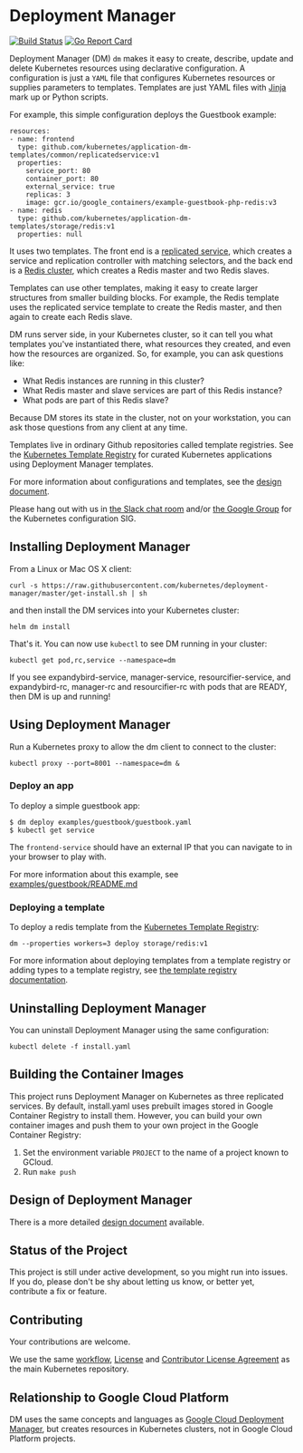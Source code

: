 # Deployment Manager

[![Build Status](https://travis-ci.org/kubernetes/deployment-manager.svg?branch=master)](https://travis-ci.org/kubernetes/deployment-manager) [![Go Report Card](http://goreportcard.com/badge/kubernetes/deployment-manager)](http://goreportcard.com/report/kubernetes/deployment-manager)

Deployment Manager (DM) `dm` makes it easy to create, describe, update and
delete Kubernetes resources using declarative configuration. A configuration is
just a `YAML` file that configures Kubernetes resources or supplies parameters
to templates. Templates are just YAML files with [Jinja](http://jinja.pocoo.org/)
mark up or Python scripts.

For example, this simple configuration deploys the Guestbook example:

```
resources:
- name: frontend
  type: github.com/kubernetes/application-dm-templates/common/replicatedservice:v1
  properties:
    service_port: 80
    container_port: 80
    external_service: true
    replicas: 3
    image: gcr.io/google_containers/example-guestbook-php-redis:v3
- name: redis
  type: github.com/kubernetes/application-dm-templates/storage/redis:v1
  properties: null
```

It uses two templates. The front end is a 
[replicated service](https://github.com/kubernetes/application-dm-templates/tree/master/common/replicatedservice/v1),
which creates a service and replication controller with matching selectors, and
the back end is a 
[Redis cluster](https://github.com/kubernetes/application-dm-templates/tree/master/storage/redis/v1),
which creates a Redis master and two Redis slaves.

Templates can use other templates, making it easy to create larger structures
from smaller building blocks. For example, the Redis template uses the replicated
service template to create the Redis master, and then again to create each Redis
slave.

DM runs server side, in your Kubernetes cluster, so it can tell you what templates
you've instantiated there, what resources they created, and even how the resources
are organized. So, for example, you can ask questions like:

* What Redis instances are running in this cluster?
* What Redis master and slave services are part of this Redis instance?
* What pods are part of this Redis slave?

Because DM stores its state in the cluster, not on your workstation, you can ask
those questions from any client at any time.

Templates live in ordinary Github repositories called template registries. See
the [Kubernetes Template Registry](https://github.com/kubernetes/application-dm-templates)
for curated Kubernetes applications using Deployment Manager templates.

For more information about configurations and templates, see the
[design document](docs/design/design.md#types).

Please hang out with us in
[the Slack chat room](https://kubernetes.slack.com/messages/sig-configuration/)
and/or [the Google Group](https://groups.google.com/forum/#!forum/kubernetes-sig-config)
for the Kubernetes configuration SIG.

## Installing Deployment Manager

From a Linux or Mac OS X client:

```
curl -s https://raw.githubusercontent.com/kubernetes/deployment-manager/master/get-install.sh | sh
```

and then install the DM services into your Kubernetes cluster:

```
helm dm install
```

That's it. You can now use `kubectl` to see DM running in your cluster:

```
kubectl get pod,rc,service --namespace=dm
```

If you see expandybird-service, manager-service, resourcifier-service, and
expandybird-rc, manager-rc and resourcifier-rc with pods that are READY, then DM
is up and running!

## Using Deployment Manager

Run a Kubernetes proxy to allow the dm client to connect to the cluster:

```
kubectl proxy --port=8001 --namespace=dm &
```

### Deploy an app
To deploy a simple guestbook app:

```
$ dm deploy examples/guestbook/guestbook.yaml
$ kubectl get service
```

The `frontend-service` should have an external IP that you can navigate to in
your browser to play with.

For more information about this example, see [examples/guestbook/README.md](examples/guestbook/README.md)

### Deploying a template

To deploy a redis template from the [Kubernetes
Template Registry](https://github.com/kubernetes/application-dm-templates):

```
dm --properties workers=3 deploy storage/redis:v1
```

For more information about deploying templates from a template registry or adding
types to a template registry, see
[the template registry documentation](docs/templates/registry.md).

## Uninstalling Deployment Manager

You can uninstall Deployment Manager using the same configuration:

```
kubectl delete -f install.yaml
```

## Building the Container Images

This project runs Deployment Manager on Kubernetes as three replicated services.
By default, install.yaml uses prebuilt images stored in Google Container Registry
to install them. However, you can build your own container images and push them
to your own project in the Google Container Registry: 

1. Set the environment variable `PROJECT` to the name of a project known to
GCloud.
1. Run `make push`

## Design of Deployment Manager

There is a more detailed [design document](docs/design/design.md) available.

## Status of the Project

This project is still under active development, so you might run into issues. If
you do, please don't be shy about letting us know, or better yet, contribute a
fix or feature.

## Contributing
Your contributions are welcome.

We use the same [workflow](https://github.com/kubernetes/kubernetes/blob/master/docs/devel/development.md#git-setup),
[License](LICENSE) and [Contributor License Agreement](CONTRIBUTING.md) as the main Kubernetes repository.

## Relationship to Google Cloud Platform
DM uses the same concepts and languages as
[Google Cloud Deployment Manager](https://cloud.google.com/deployment-manager/overview),
but creates resources in Kubernetes clusters, not in Google Cloud Platform projects.

